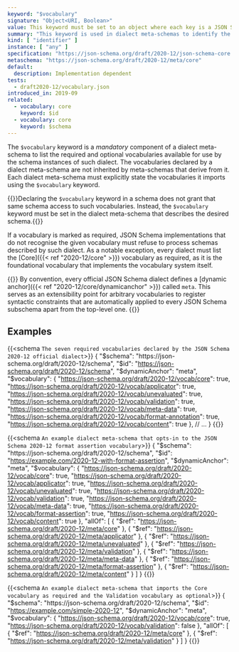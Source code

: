 ```yaml
---
keyword: "$vocabulary"
signature: "Object<URI, Boolean>"
value: This keyword must be set to an object where each key is a JSON Schema vocabulary URI and each value is a boolean that represents whether the corresponding vocabulary is considered optional (false) or required (true)
summary: "This keyword is used in dialect meta-schemas to identify the required and optional vocabularies available for use in schemas described by that dialect."
kind: [ "identifier" ]
instance: [ "any" ]
specification: "https://json-schema.org/draft/2020-12/json-schema-core.html#section-8.1.2"
metaschema: "https://json-schema.org/draft/2020-12/meta/core"
default:
  description: Implementation dependent
tests:
  - draft2020-12/vocabulary.json
introduced_in: 2019-09
related:
  - vocabulary: core
    keyword: $id
  - vocabulary: core
    keyword: $schema
---
```


The `$vocabulary` keyword is a _mandatory_ component of a dialect meta-schema
to list the required and optional vocabularies available for use by the schema
instances of such dialect. The vocabularies declared by a dialect meta-schema
are not inherited by meta-schemas that derive from it. Each dialect meta-schema
must explicitly state the vocabularies it imports using the `$vocabulary`
keyword.

{{<common-pitfall>}}Declaring the `$vocabulary` keyword in a schema does not
grant that same schema access to such vocabularies. Instead, the `$vocabulary`
keyword must be set in the dialect meta-schema that describes the desired
schema.{{</common-pitfall>}}

If a vocabulary is marked as required, JSON Schema implementations that do not
recognise the given vocabulary must refuse to process schemas described by such
dialect. As a notable exception, every dialect must list the [Core]({{< ref
"2020-12/core" >}}) vocabulary as required, as it is the foundational
vocabulary that implements the vocabulary system itself.

{{<learning-more>}} By convention, every official JSON Schema dialect defines a
[dynamic anchor]({{< ref "2020-12/core/dynamicanchor" >}}) called `meta`. This
serves as an extensibility point for arbitrary vocabularies to register
syntactic constraints that are automatically applied to every JSON Schema
subschema apart from the top-level one.  {{</learning-more>}}

## Examples

{{<schema `The seven required vocabularies declared by the JSON Schema 2020-12 official dialect`>}}
{
  "$schema": "https://json-schema.org/draft/2020-12/schema",
  "$id": "https://json-schema.org/draft/2020-12/schema",
  "$dynamicAnchor": "meta",
  "$vocabulary": {
    "https://json-schema.org/draft/2020-12/vocab/core": true,
    "https://json-schema.org/draft/2020-12/vocab/applicator": true,
    "https://json-schema.org/draft/2020-12/vocab/unevaluated": true,
    "https://json-schema.org/draft/2020-12/vocab/validation": true,
    "https://json-schema.org/draft/2020-12/vocab/meta-data": true,
    "https://json-schema.org/draft/2020-12/vocab/format-annotation": true,
    "https://json-schema.org/draft/2020-12/vocab/content": true
  },
  // ...
}
{{</schema>}}

{{<schema `An example dialect meta-schema that opts-in to the JSON Schema 2020-12 format assertion vocabulary`>}}
{
  "$schema": "https://json-schema.org/draft/2020-12/schema",
  "$id": "https://example.com/2020-12-with-format-assertion",
  "$dynamicAnchor": "meta",
  "$vocabulary": {
    "https://json-schema.org/draft/2020-12/vocab/core": true,
    "https://json-schema.org/draft/2020-12/vocab/applicator": true,
    "https://json-schema.org/draft/2020-12/vocab/unevaluated": true,
    "https://json-schema.org/draft/2020-12/vocab/validation": true,
    "https://json-schema.org/draft/2020-12/vocab/meta-data": true,
    "https://json-schema.org/draft/2020-12/vocab/format-assertion": true,
    "https://json-schema.org/draft/2020-12/vocab/content": true
  },
  "allOf": [
    { "$ref": "https://json-schema.org/draft/2020-12/meta/core" },
    { "$ref": "https://json-schema.org/draft/2020-12/meta/applicator" },
    { "$ref": "https://json-schema.org/draft/2020-12/meta/unevaluated" },
    { "$ref": "https://json-schema.org/draft/2020-12/meta/validation" },
    { "$ref": "https://json-schema.org/draft/2020-12/meta/meta-data" },
    { "$ref": "https://json-schema.org/draft/2020-12/meta/format-assertion" },
    { "$ref": "https://json-schema.org/draft/2020-12/meta/content" }
  ]
}
{{</schema>}}

{{<schema `An example dialect meta-schema that imports the Core vocabulary as required and the Validation vocabulary as optional`>}}
{
  "$schema": "https://json-schema.org/draft/2020-12/schema",
  "$id": "https://example.com/simple-2020-12",
  "$dynamicAnchor": "meta",
  "$vocabulary": {
    "https://json-schema.org/draft/2020-12/vocab/core": true,
    "https://json-schema.org/draft/2020-12/vocab/validation": false
  },
  "allOf": [
    { "$ref": "https://json-schema.org/draft/2020-12/meta/core" },
    { "$ref": "https://json-schema.org/draft/2020-12/meta/validation" }
  ]
}
{{</schema>}}
